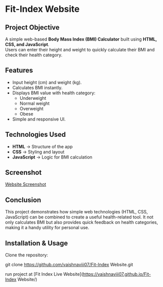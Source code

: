 # Fit-Index Website

## **Project Objective**
A simple web-based **Body Mass Index (BMI) Calculator** built using **HTML, CSS, and JavaScript**.  
Users can enter their height and weight to quickly calculate their BMI and check their health category.

## **Features**
- Input height (cm) and weight (kg).
- Calculates BMI instantly.
- Displays BMI value with health category:
  - Underweight
  - Normal weight
  - Overweight
  - Obese
- Simple and responsive UI.

##  **Technologies Used**
- **HTML** → Structure of the app
- **CSS** → Styling and layout
- **JavaScript** → Logic for BMI calculation

## **Screenshot**
[Website Screenshot](screenshot.png) 

## **Conclusion**

This project demonstrates how simple web technologies (HTML, CSS, JavaScript) can be combined to create a useful health-related tool.
It not only calculates BMI but also provides quick feedback on health categories, making it a handy utility for personal use.

## **Installation & Usage**
 Clone the repository:
 
   git clone 
   https://github.com/vaishnaviii07/Fit-Index Website.git

   run project at 
   [Fit Index Live Website](https://vaishnaviii07.github.io/Fit-Index Website/) 
   

